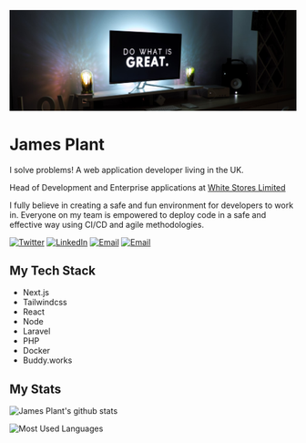 ![Alt text](./martin-shreder-5Xwaj9gaR0g-unsplash.jpg)

# James Plant

I solve problems! A web application developer living in the UK.

Head of Development and Enterprise applications at [White Stores Limited](https://www.whitestores.co.uk)

I fully believe in creating a safe and fun environment for developers to work in. Everyone on my team is empowered to deploy code in a safe and effective way using CI/CD and agile methodologies.

<a href="https://twitter.com/devjamesplant"><img alt="Twitter" src="https://img.shields.io/static/v1?label=&message=@devjamesplant&color=1DA1F2&logo=twitter&logoColor=ffffff&style=for-the-badge"></a>
<a href="https://www.linkedin.com/in/james-plant-7ab317b/"><img alt="LinkedIn" src="https://img.shields.io/static/v1?label=&message=James%20Plant&color=0A66C2&logo=linkedin&logoColor=ffffff&style=for-the-badge"></a>
<a href="https://www.instagram.com/jamesplantphotography"><img alt="Email" src="https://img.shields.io/static/v1?label=&message=@jamesplantphotography&color=C13584&logo=instagram&logoColor=ffffff&style=for-the-badge"></a>
<a href="mailto:james.plant@036.co.uk"><img alt="Email" src="https://img.shields.io/static/v1?label=&message=james.plant@036.co.uk&color=4d6680&logo=mail.ru&logoColor=ffffff&style=for-the-badge"></a>

## My Tech Stack

- Next.js
- Tailwindcss
- React
- Node
- Laravel
- PHP
- Docker
- Buddy.works

## My Stats

![James Plant's github stats](https://github-readme-stats.vercel.app/api?username=WS-JamesPlant&count_private=true&hide=stars,issues,contribs,prs&show_icons=true&theme=tokyonight)

![Most Used Languages](https://github-readme-stats.vercel.app/api/top-langs/?username=WS-JamesPlant&layout=compact&theme=tokyonight)

